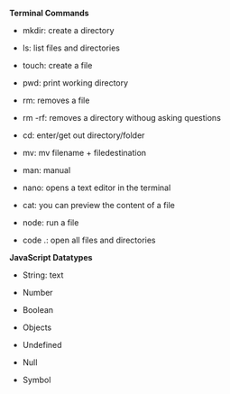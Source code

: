 **Terminal Commands**

- mkdir: create a directory
- ls: list files and directories
- touch: create a file
- pwd: print working directory
- rm: removes a file
- rm -rf: removes a directory withoug asking questions
- cd: enter/get out directory/folder

- mv: mv filename + filedestination
- man: manual
- nano: opens a text editor in the terminal
- cat: you can preview the content of a file

- node: run a file
- code .: open all files and directories

**JavaScript Datatypes**

- String: text
- Number
- Boolean
- Objects

- Undefined
- Null

- Symbol

